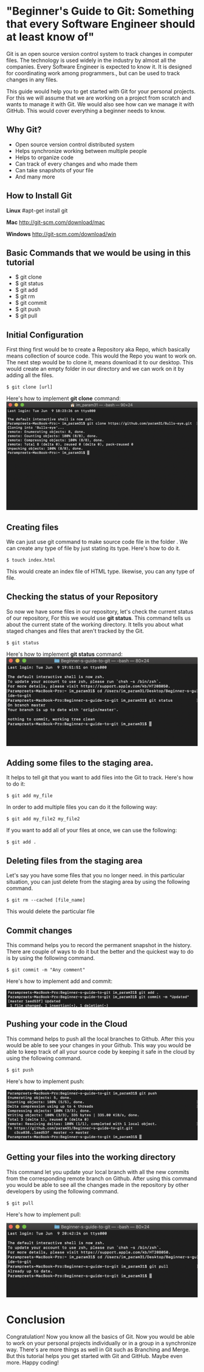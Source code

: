 # "Beginner's Guide to Git: Something that every Software Engineer should at least know of"

Git is an open source version control system to track changes in computer files. The technology is used widely in the industry by almost all the companies. Every Software Engineer is expected to know it. It is designed for coordinating work among programmers., but can be used to track changes in any files.

This guide would help you to get started with Git for your personal projects. For this we will assume that we are working on a project from scratch and wants to manage it with Git. We would also see how can we manage it with GitHub. This would cover everything a beginner needs to know. 

## Why Git?

* Open source version control distributed system
* Helps synchronize working between multiple people
* Helps to organize code
* Can track of every changes and who made them
* Can take snapshots of your file
* And many more

## How to Install Git

**Linux**
#apt-get install git

**Mac**
http://git-scm.com/download/mac

**Windows**
http://git-scm.com/download/win

## Basic Commands that we would be using in this tutorial
* $ git clone
* $ git status
* $ git add
* $ git rm
* $ git commit
* $ git push
* $ git pull


## Initial Configuration
First thing first would be to create a Repository aka Repo, which basically means collection of source code. This would the Repo you want to work on.
The next step would be to clone it, means download it to our desktop. This would create an empty folder in our directory and we can work on it by adding all the files.
                              
    $ git clone [url]
   
Here's how to implement **git clone** command:
![clone](https://github.com/param31/Beginner-s-guide-to-git/blob/master/Images/clone.png)



## Creating files
We can just use git command to make source code file in the folder . We can create any type of file by just stating its type. Here's how to do it.

    $ touch index.html
This would create an index file of HTML type. likewise, you can any type of file.



## Checking the status of your Repository
So now we have some files in our repository, let's check the current status of our repository, For this we would use
**git status**. This command tells us about the current state of the working directory. It tells you about what staged changes and files that aren't tracked by the Git. 

    $ git status

Here's how to implement **git status** command:
![status](https://github.com/param31/Beginner-s-guide-to-git/blob/master/Images/status.png)


## Adding some files to the staging area.
It helps to tell git that you want to add files into the Git to track. Here's how to do it:

    $ git add my_file

In order to add multiple files you can do it the following way:

    $ git add my_file2 my_file2
    
If you want to add all of your files at once, we can use the following:

    $ git add .
    
    
## Deleting files from the staging area
Let's say you have some files that you no longer need. in this particular situation, you can just delete from the staging area by using the following command.

    $ git rm --cached [file_name]

This would delete the particular file

    

## Commit changes
This command helps you to record the permanent snapshot in the history. There are couple of ways to do it but the better and the quickest way to do is by using the following command.

    $ git commit -m "Any comment"

Here's how to implement add and commit:

![add & commit](https://github.com/param31/Beginner-s-guide-to-git/blob/master/Images/add%20%26%20commit.png)



## Pushing your code in the Cloud
This command helps to push all the local branches to Github. After this you would be able to see your changes in your Github. This way you would be able to keep track of all your source code by keeping it safe in the cloud by using the following command.

    $ git push

Here's how to implement push:

![push](https://github.com/param31/Beginner-s-guide-to-git/blob/master/Images/push.png)


## Getting your files into the working directory
This command let you update your local branch with all the new commits from the corresponding remote branch on Github. After using this command you would be able to see all the changes made in the repository by other developers by using the following command.

    $ git pull

Here's how to implement pull:

![pull](https://github.com/param31/Beginner-s-guide-to-git/blob/master/Images/pull.png)


# Conclusion
Congratulation! Now you know all the basics of Git. Now you would be able to work on your personal projects individually or in a group in a synchronize way.
There's are more things as well in Git such as Branching and Merge. But this tutorial helps you get started with Git and GitHub. Maybe even more.
Happy coding!


